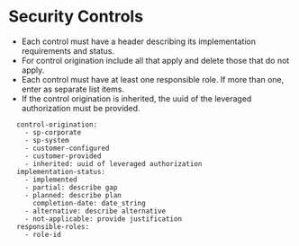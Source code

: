 # Security Controls

- Each control must have a header describing its implementation requirements and status.
- For control origination include all that apply and delete those that do not apply. 
- Each control must have at least one responsible role.  If more than one, enter as separate list items.
- If the control origination is inherited, the uuid of the leveraged authorization must be provided.


```
  control-origination:
    - sp-corporate
    - sp-system
    - customer-configured
    - customer-provided
    - inherited: uuid of leveraged authorization
  implementation-status:
    - implemented
    - partial: describe gap
    - planned: describe plan
      completion-date: date_string
    - alternative: describe alternative
    - not-applicable: provide justification
  responsible-roles:
    - role-id
```

